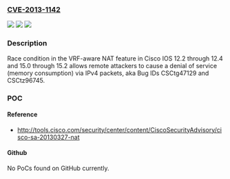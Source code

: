 ### [CVE-2013-1142](https://cve.mitre.org/cgi-bin/cvename.cgi?name=CVE-2013-1142)
![](https://img.shields.io/static/v1?label=Product&message=n%2Fa&color=blue)
![](https://img.shields.io/static/v1?label=Version&message=n%2Fa&color=blue)
![](https://img.shields.io/static/v1?label=Vulnerability&message=n%2Fa&color=brighgreen)

### Description

Race condition in the VRF-aware NAT feature in Cisco IOS 12.2 through 12.4 and 15.0 through 15.2 allows remote attackers to cause a denial of service (memory consumption) via IPv4 packets, aka Bug IDs CSCtg47129 and CSCtz96745.

### POC

#### Reference
- http://tools.cisco.com/security/center/content/CiscoSecurityAdvisory/cisco-sa-20130327-nat

#### Github
No PoCs found on GitHub currently.

